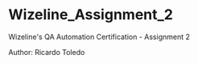 # Wizeline_Assignment_2
Wizeline's QA Automation Certification - Assignment 2

Author: Ricardo Toledo
